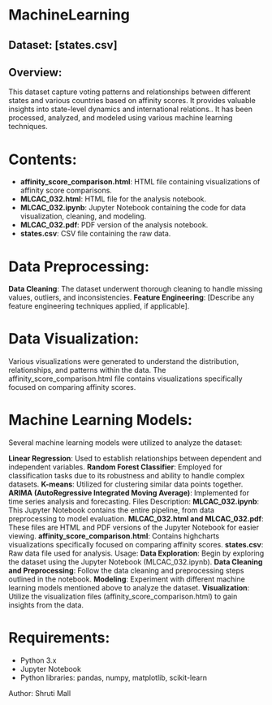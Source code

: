 # MachineLearning
## Dataset: [states.csv]

## Overview:
This dataset capture voting patterns and relationships between different states and various countries based on affinity scores. It provides valuable insights into state-level dynamics and international relations.. It has been processed, analyzed, and modeled using various machine learning techniques.

# Contents:
- **affinity_score_comparison.html**: HTML file containing visualizations of affinity score comparisons.
- **MLCAC_032.html**: HTML file for the analysis notebook.
- **MLCAC_032.ipynb**: Jupyter Notebook containing the code for data visualization, cleaning, and modeling.
- **MLCAC_032.pdf**: PDF version of the analysis notebook.
- **states.csv**: CSV file containing the raw data.
# Data Preprocessing:
**Data Cleaning**: The dataset underwent thorough cleaning to handle missing values, outliers, and inconsistencies.
**Feature Engineering**: [Describe any feature engineering techniques applied, if applicable].
# Data Visualization:
Various visualizations were generated to understand the distribution, relationships, and patterns within the data.
The affinity_score_comparison.html file contains visualizations specifically focused on comparing affinity scores.
# Machine Learning Models:
Several machine learning models were utilized to analyze the dataset:

**Linear Regression**: Used to establish relationships between dependent and independent variables.
**Random Forest Classifier**: Employed for classification tasks due to its robustness and ability to handle complex datasets.
**K-means**: Utilized for clustering similar data points together.
**ARIMA (AutoRegressive Integrated Moving Average)**: Implemented for time series analysis and forecasting.
Files Description:
**MLCAC_032.ipynb**: This Jupyter Notebook contains the entire pipeline, from data preprocessing to model evaluation.
**MLCAC_032.html and MLCAC_032.pdf**: These files are HTML and PDF versions of the Jupyter Notebook for easier viewing.
**affinity_score_comparison.html**: Contains highcharts visualizations specifically focused on comparing affinity scores.
**states.csv**: Raw data file used for analysis.
Usage:
**Data Exploration**: Begin by exploring the dataset using the Jupyter Notebook (MLCAC_032.ipynb).
**Data Cleaning and Preprocessing**: Follow the data cleaning and preprocessing steps outlined in the notebook.
**Modeling**: Experiment with different machine learning models mentioned above to analyze the dataset.
**Visualization**: Utilize the visualization files (affinity_score_comparison.html) to gain insights from the data.
# Requirements:
- Python 3.x
- Jupyter Notebook
- Python libraries: pandas, numpy, matplotlib, scikit-learn

Author:
Shruti Mall

